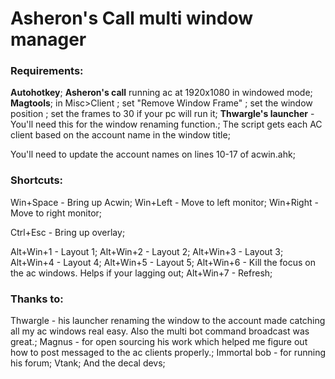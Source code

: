 # Asheron's Call multi window manager
 
### Requirements:
**Autohotkey**;
**Asheron's call**
running ac at 1920x1080 in windowed mode;
**Magtools**;
in Misc>Client ;
set "Remove Window Frame" ;
set the window position ;
set the frames to 30 if your pc will run it;
**Thwargle's launcher** - You'll need this for the window renaming function.; 
The script gets each AC client based on the account name in the window title;

You'll need to update the account names on lines 10-17 of acwin.ahk;

### Shortcuts:
Win+Space - Bring up Acwin;
Win+Left - Move to left monitor;
Win+Right - Move to right monitor;

Ctrl+Esc - Bring up overlay;

Alt+Win+1 - Layout 1;
Alt+Win+2 - Layout 2;
Alt+Win+3 - Layout 3;
Alt+Win+4 - Layout 4;
Alt+Win+5 - Layout 5;
Alt+Win+6 - Kill the focus on the ac windows. Helps if your lagging out;
Alt+Win+7 - Refresh;





### Thanks to:
Thwargle - his launcher renaming the window to the account made catching all my ac windows real easy. Also the multi bot command broadcast was great.;
Magnus - for open sourcing his work which helped me figure out how to post messaged to the ac clients properly.;
Immortal bob - for running his forum;
Vtank;
And the decal devs;